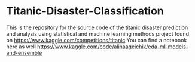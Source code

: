 # Titanic-Disaster-Classification
This is the repository for the source code of the titanic disaster prediction and analysis using statistical and machine learning methods project found on https://www.kaggle.com/competitions/titanic You can find a notebook here as well https://www.kaggle.com/code/alinaageichik/eda-ml-models-and-ensemble
